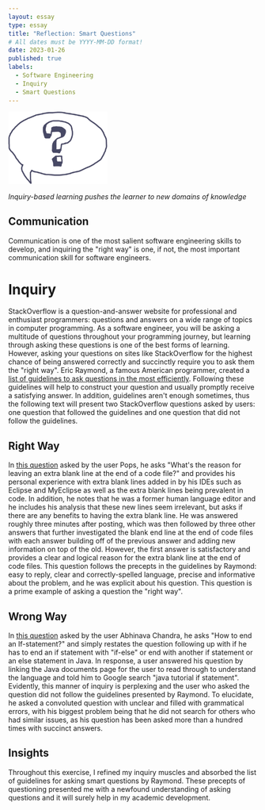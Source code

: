 ```yaml
---
layout: essay
type: essay
title: "Reflection: Smart Questions"
# All dates must be YYYY-MM-DD format!
date: 2023-01-26
published: true
labels:
  - Software Engineering
  - Inquiry
  - Smart Questions
---
```


<img width="200px" class="rounded float-start pe-4" src="../img/smart-questions/inquiryquestion.png">

*Inquiry-based learning pushes the learner to new domains of knowledge*

## Communication
Communication is one of the most salient software engineering skills to develop, and inquiring the "right way" is one, if not, the most important communication skill for software engineers. 

# Inquiry
StackOverflow is a question-and-answer website for professional and enthusiast programmers: questions and answers on a wide range of topics in computer programming. As a software engineer, you will be asking a multitude of questions throughout your programming journey, but learning through asking these questions is one of the best forms of learning. However, asking your questions on sites like StackOverflow for the highest chance of being answered correctly and succinctly require you to ask them the "right way". Eric Raymond, a famous American programmer, created a [list of guidelines to ask questions in the most efficiently](http://www.catb.org/esr/faqs/smart-questions.html). Following these guidelines will help to construct your question and usually promptly receive a satisfying answer. In addition, guidelines aren't enough sometimes, thus the following text will present two StackOverflow questions asked by users: one question that followed the guidelines and one question that did not follow the guidelines.

## Right Way
In [this question](https://stackoverflow.com/questions/2402593/whats-the-reason-for-leaving-an-extra-blank-line-at-the-end-of-a-code-file) asked by the user Pops, he asks "What's the reason for leaving an extra blank line at the end of a code file?" and provides his personal experience with extra blank lines added in by his IDEs such as Eclipse and MyEclipse as well as the extra blank lines being prevalent in code. In addition, he notes that he was a former human language editor and he includes his analysis that these new lines seem irrelevant, but asks if there are any benefits to having the extra blank line. He was answered roughly three minutes after posting, which was then followed by three other answers that further investigated the blank end line at the end of code files with each answer building off of the previous answer and adding new information on top of the old. However, the first answer is satisfactory and provides a clear and logical reason for the extra blank line at the end of code files. This question follows the precepts in the guidelines by Raymond: easy to reply, clear and correctly-spelled language, precise and informative about the problem, and he was explicit about his question. This question is a prime example of asking a question the "right way".

## Wrong Way
In [this question](https://stackoverflow.com/questions/75254260/how-to-end-an-if-statement) asked by the user Abhinava Chandra, he asks "How to end an If-statement?" and simply restates the question following up with if he has to end an if statement with "if-else" or end with another if statement or an else statement in Java. In response, a user answered his question by linking the Java documents page for the user to read through to understand the language and told him to Google search "java tutorial if statement". Evidently, this manner of inquiry is perplexing and the user who asked the question did not follow the guidelines presented by Raymond. To elucidate, he asked a convoluted question with unclear and filled with grammatical errors, with his biggest problem being that he did not search for others who had similar issues, as his question has been asked more than a hundred times with succinct answers.

## Insights

Throughout this exercise, I refined my inquiry muscles and absorbed the list of guidelines for asking smart questions by Raymond. These precepts of questioning presented me with a newfound understanding of asking questions and it will surely help in my academic development.
